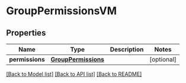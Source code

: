 # GroupPermissionsVM


## Properties
Name | Type | Description | Notes
------------ | ------------- | ------------- | -------------
**permissions** | [**GroupPermissions**](GroupPermissions.md) |  | [optional] 

[[Back to Model list]](../README.md#documentation-for-models) [[Back to API list]](../README.md#documentation-for-api-endpoints) [[Back to README]](../README.md)


